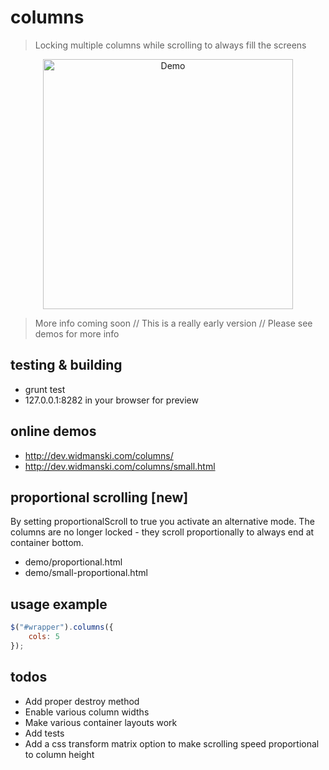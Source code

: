 # columns

> Locking multiple columns while scrolling to always fill the screens

<p align="center"><img style="max-width: 100%" height="400" src="http://dev.widmanski.com/columns/cols-demo.gif?v2" alt="Demo"></p>

> More info coming soon // This is a really early version // Please see demos for more info

## testing & building
- grunt test  
- 127.0.0.1:8282 in your browser for preview

## online demos
- http://dev.widmanski.com/columns/
- http://dev.widmanski.com/columns/small.html


## proportional scrolling [new]

By setting proportionalScroll to true you activate an alternative mode. The columns are no longer locked - they scroll proportionally to always end at container bottom.

- demo/proportional.html
- demo/small-proportional.html


## usage example
``` js
$("#wrapper").columns({
    cols: 5
});
```


## todos

- Add proper destroy method
- Enable various column widths
- Make various container layouts work
- Add tests
- Add a css transform matrix option to make scrolling speed proportional to column height